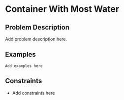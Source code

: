 # Container With Most Water

## Problem Description

Add problem description here.

## Examples

```
Add examples here
```
## Constraints

- Add constraints here
